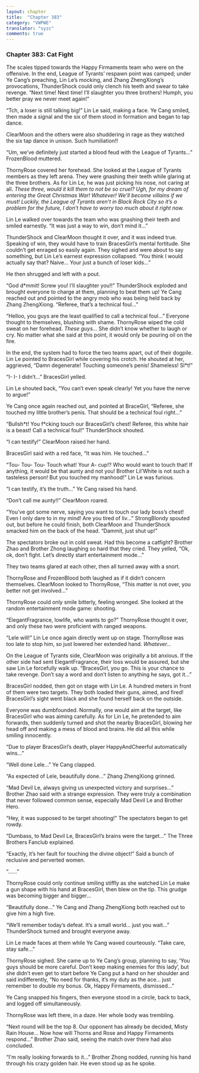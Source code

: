 ```yaml
---
layout: chapter
title:  "Chapter 383"
category: "VWPWE"
translator: "syzc"
comments: true
---
```


### Chapter 383: Cat Fight

The scales tipped towards the Happy Firmaments team who were on the offensive. In the end, League of Tyrants’ respawn point was camped; under Ye Cang’s preaching, Lin Le’s mocking, and Zhang ZhengXiong’s provocations, ThunderShock could only clench his teeth and swear to take revenge. “Next time! Next time! I’ll slaughter you three brothers! Humph, you better pray we never meet again!”

“Tch, a loser is still talking big!” Lin Le said, making a face. Ye Cang smiled, then made a signal and the six of them stood in formation and began to tap dance.

ClearMoon and the others were also shuddering in rage as they watched the six tap dance in unison. Such humiliation!!

“Um, we’ve definitely just started a blood feud with the League of Tyrants...” FrozenBlood muttered.

ThornyRose covered her forehead. She looked at the League of Tyrants members as they left arena. They were gnashing their teeth while glaring at the three brothers. As for Lin Le, he was just picking his nose, not caring at all. *These three, would it kill them to not be so cruel? Ugh, for my dream of entering the Great Christmas War! Whatever! We’ll become villains if we must! Luckily, the League of Tyrants aren’t in Black Rock City so it’s a problem for the future, I don’t have to worry too much about it right now.*

Lin Le walked over towards the team who was gnashing their teeth and smiled earnestly. “It was just a way to win, don’t mind it...”

ThunderShock and ClearMoon thought it over, and it was indeed true. Speaking of win, they would have to train BracesGirl’s mental fortitude. She couldn’t get enraged so easily again. They sighed and were about to say something, but Lin Le’s earnest expression collapsed. “You think I would actually say that? Naive… Your just a bunch of loser kids...”

He then shrugged and left with a pout.

“God d\*mmit! Screw you! I’ll slaughter you!!” ThunderShock exploded and brought everyone to charge at them, planning to beat them up! Ye Cang reached out and pointed to the angry mob who was being held back by Zhang ZhengXiong. “Referee, that’s a technical foul...”

“Helloo, you guys are the least qualified to call a technical foul...” Everyone thought to themselves, blushing with shame. ThornyRose wiped the cold sweat on her forehead. *These guys...* She didn’t know whether to laugh or cry. No matter what she said at this point, it would only be pouring oil on the fire.

In the end, the system had to force the two teams apart, out of their dogpile. Lin Le pointed to BracesGirl while covering his crotch. He shouted at her, aggrieved, “Damn degenerate! Touching someone’s penis! Shameless! Sl\*t!”

“I- I- I didn’t...” BracesGirl yelled. 

Lin Le shouted back, “You can’t even speak clearly! Yet you have the nerve to argue!”

Ye Cang once again reached out, and pointed at BraceGirl, “Referee, she touched my little brother’s penis. That should be a technical foul right...”

“Bullsh\*t! You f\*cking touch our BracesGirl’s chest! Referee, this white hair is a beast! Call a technical foul!” ThunderShock shouted.

“I can testify!” ClearMoon raised her hand.

BracesGirl said with a red face, “It was him. He touched...”

“Tou- Tou- Tou- Touch what! Your A- cup!? Who would want to touch that! If anything, it would be that aunty and not you! Brother Lil’White is not such a tasteless person! But you touched my manhood!” Lin Le was furious.

“I can testify, it’s the truth...” Ye Cang raised his hand.

“Don’t call me aunty!!” ClearMoon roared.

“You’ve got some nerve, saying you want to touch our lady boss’s chest! Even I only dare to in my mind! Are you tired of liv...” StrongBlondy spouted out, but before he could finish, both ClearMoon and ThunderShock smacked him on the back of the head. “Dammit, just shut up!”

The spectators broke out in cold sweat. Had this become a catfight? Brother Zhao and Brother Zhong laughing so hard that they cried. They yelled, “Ok, ok, don’t fight. Let’s directly start entertainment mode...”

They two teams glared at each other, then all turned away with a snort.

ThornyRose and FrozenBlood both laughed as if it didn’t concern themselves. ClearMoon looked to ThornyRose, “This matter is not over, you better not get involved...”

ThornyRose could only smile bitterly, feeling wronged. She looked at the random entertainment mode game: shooting.

“ElegantFragrance, lowlife, who wants to go?” ThornyRose thought it over, and only these two were proficient with ranged weapons.

“Lele will!” Lin Le once again directly went up on stage. ThornyRose was too late to stop him, so just lowered her extended hand. *Whatever...*

On the League of Tyrants side, ClearMoon was originally a bit anxious. If the other side had sent ElegantFragrance, their loss would be assured, but she saw Lin Le forcefully walk up. “BracesGirl, you go. This is your chance to take revenge. Don’t say a word and don’t listen to anything he says, got it...”

BracesGirl nodded, then got on stage with Lin Le. A hundred meters in front of them were two targets. They both loaded their guns, aimed, and fired! BracesGirl’s sight went black and she found herself back on the outside.

Everyone was dumbfounded. Normally, one would aim at the target, like BracesGirl who was aiming carefully. As for Lin Le, he pretended to aim forwards, then suddenly turned and shot the nearby BracesGirl, blowing her head off and making a mess of blood and brains. He did all this while smiling innocently.

“Due to player BracesGirl’s death, player HappyAndCheerful automatically wins...”

“Well done Lele...” Ye Cang clapped.

“As expected of Lele, beautifully done...” Zhang ZhengXiong grinned.

“Mad Devil Le, always giving us unexpected victory and surprises...” Brother Zhao said with a strange expression. They were truly a combination that never followed common sense, especially Mad Devil Le and Brother Hero.

“Hey, it was supposed to be target shooting!” The spectators began to get rowdy.

“Dumbass, to Mad Devil Le, BracesGirl’s brains were the target...” The Three Brothers Fanclub explained.

“Exactly, it’s her fault for touching the divine object!” Said a bunch of reclusive and perverted women.

“......”

ThornyRose could only continue smiling stiffly as she watched Lin Le make a gun shape with his hand at BracesGirl, then blew on the tip. This grudge was becoming bigger and bigger...

“Beautifully done...” Ye Cang and Zhang ZhengXiong both reached out to give him a high five. 

“We’ll remember today’s defeat. It’s a small world… just you wait...” ThunderShock turned and brought everyone away.

Lin Le made faces at them while Ye Cang waved courteously. “Take care, stay safe...”

ThornyRose sighed. She came up to Ye Cang’s group, planning to say, ‘You guys should be more careful. Don’t keep making enemies for this lady’, but she didn’t even get to start before Ye Cang put a hand on her shoulder and said indifferently, “No need for thanks, it’s my duty as the ace… just remember to double my bonus. Ok, Happy Firmaments, dismissed...”

Ye Cang snapped his fingers, then everyone stood in a circle, back to back, and logged off simultaneously.

ThornyRose was left there, in a daze. Her whole body was trembling.

“Next round will be the top 8. Our opponent has already be decided, Misty Rain House… Now how will Thorns and Rose and Happy Firmaments respond...” Brother Zhao said, seeing the match over there had also concluded.

“I'm really looking forwards to it...” Brother Zhong nodded, running his hand through his crazy golden hair. He even stood up as he spoke.
